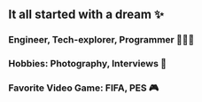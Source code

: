 ## It all started with a dream ✨
### Engineer, Tech-explorer, Programmer 👨🏻‍💻
### Hobbies: Photography, Interviews 🎤
### Favorite Video Game: FIFA, PES 🎮
